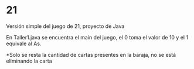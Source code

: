 # 21
Versión simple del juego de 21, proyecto de Java


En Taller1.java se encuentra el main del juego, el 0 toma el valor de 10 y el 1 equivale al As.

*Solo se resta la cantidad de cartas presentes en la baraja, no se está eliminando la carta
